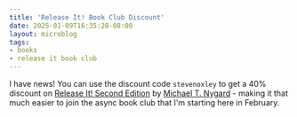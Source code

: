 ```yaml
---
title: 'Release It! Book Club Discount'
date: 2025-01-09T16:35:28-08:00
layout: microblog
tags:
- books
- release it book club
---
```

I have news! You can use the discount code `stevenoxley` to get a 40% discount on [Release It! Second Edition](https://pragprog.com/titles/mnee2/release-it-second-edition/) by [Michael T. Nygard](https://x.com/mtnygard) - making it that much easier to join the async book club that I'm starting here in February.
